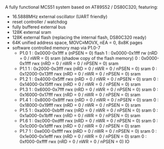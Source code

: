 A fully functional MCS51 system based on AT89S52 / DS80C320, featuring:
 * 16.5888MHz external oscillator (UART friendly)
 * reset controller / watchdog
 * fully buffered external bus
 * 128K external sram
 * 128K external flash (replacing the internal flash, DS80C320 ready)
 * 64K unified address space, MOVC≡MOVX, nEA = 0, 8x8K pages
 * software controlled memory map via P1.0-7
	- P1.0
		1 : 0x0000-0x1fff x (nPSEN = 0) flash
		1 : 0x0000-0x1fff rw (nRD = 0 / nWR = 0) sram (shadow copy of the flash memory)
		0 : 0x0000-0x1fff rwx (nRD = 0 / nWR = 0 / nPSEN = 0) sram
	- P1.1
		1 : 0x2000-0x3fff rwx (nRD = 0 / nWR = 0 / nPSEN = 0) sram
		0 : 0x12000-0x13fff rwx (nRD = 0 / nWR = 0 / nPSEN = 0) sram
	- P1.2
		1 : 0x4000-0x5fff rwx (nRD = 0 / nWR = 0 / nPSEN = 0) sram
		0 : 0x14000-0x15fff rwx (nRD = 0 / nWR = 0 / nPSEN = 0) sram
	- P1.3
		1 : 0x6000-0x7fff rwx (nRD = 0 / nWR = 0 / nPSEN = 0) sram
		0 : 0x16000-0x17fff rwx (nRD = 0 / nWR = 0 / nPSEN = 0) sram
	- P1.4
		1 : 0x8000-0x8fff rwx (nRD = 0 / nWR = 0 / nPSEN = 0) sram
		0 : 0x18000-0x19fff rwx (nRD = 0 / nWR = 0 / nPSEN = 0) sram
	- P1.5
		1 : 0xa000-0xbfff rwx (nRD = 0 / nWR = 0 / nPSEN = 0) sram
		0 : 0x1a000-0x1bfff rwx (nRD = 0 / nWR = 0 / nPSEN = 0) sram
	- P1.6
		1 : 0xc000-0xdfff rwx (nRD = 0 / nWR = 0 / nPSEN = 0) sram
		0 : 0x1c000-0x1dfff rwx (nRD = 0 / nWR = 0 / nPSEN = 0) sram
	- P1.7
		1 : 0xe000-0xffff rwx (nRD = 0 / nWR = 0 / nPSEN = 0) sram
		0 : 0x1e000-0x1efff rwx (nRD = 0 / nWR = 0 / nPSEN = 0) sram
		0 : 0xf000-0xffff rwx (nRD = 0 / nWR = 0 / nPSEN = 0) IO

